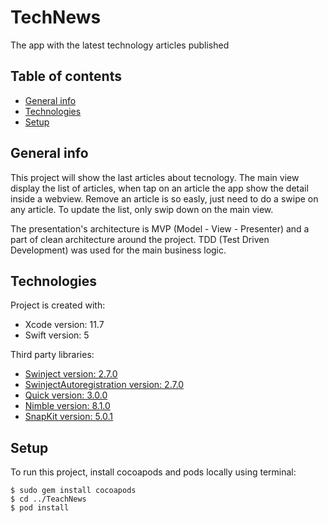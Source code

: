 

# TechNews
The app with the latest technology articles published

## Table of contents
* [General info](#general-info)
* [Technologies](#technologies)
* [Setup](#setup)

## General info
This project will show the last articles about tecnology.
The main view display the list of articles, when tap on an article the app show the detail inside a webview.
Remove an article is so easly, just need to do a swipe on any article.
To update the list, only swip down on the main view.

The presentation's architecture is MVP (Model - View - Presenter) and a part of clean architecture around the project.
TDD (Test Driven Development) was used for the main business logic.

	
## Technologies
Project is created with:
* Xcode version: 11.7
* Swift version: 5

Third party libraries:
* [Swinject version: 2.7.0](https://github.com/Swinject/Swinject)
* [SwinjectAutoregistration version: 2.7.0](https://github.com/Swinject/SwinjectAutoregistration)
* [Quick version: 3.0.0](https://github.com/Quick/Quick)
* [Nimble version: 8.1.0](https://github.com/Quick/Nimble)
* [SnapKit version: 5.0.1](https://github.com/SnapKit/SnapKit)

	
## Setup
To run this project, install cocoapods and pods locally using terminal:

```
$ sudo gem install cocoapods
$ cd ../TeachNews
$ pod install
```
